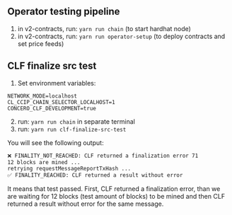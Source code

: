 ## Operator testing pipeline

1. in v2-contracts, run: `yarn run chain` (to start hardhat node)
2. in v2-contracts, run: `yarn run operator-setup` (to deploy contracts and set price feeds)

## CLF finalize src test

1. Set environment variables:

```
NETWORK_MODE=localhost
CL_CCIP_CHAIN_SELECTOR_LOCALHOST=1
CONCERO_CLF_DEVELOPMENT=true
```

2. run: `yarn run chain` in separate terminal
3. run: `yarn run clf-finalize-src-test`

You will see the following output:

```bash
❌ FINALITY_NOT_REACHED: CLF returned a finalization error 71
12 blocks are mined ...
retrying requestMessageReportTxHash ... 
✅ FINALITY_REACHED: CLF returned a result without error
```

It means that test passed. First, CLF returned a finalization error, than we are waiting for 12 blocks (test amount of blocks) to be mined and then CLF returned a result without error for the same message.